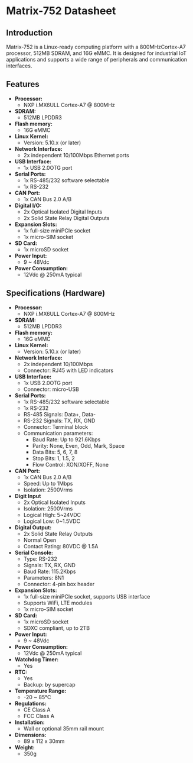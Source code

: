# Matrix-752 Datasheet

## Introduction
Matrix-752 is a Linux-ready computing platform with a 800MHzCortex-A7 processor, 512MB SDRAM, and 16G eMMC. It is designed for industrial IoT applications and supports a wide range of peripherals and communication interfaces.

## Features
- **Processor:**
  - NXP i.MX6ULL Cortex-A7 @ 800MHz
- **SDRAM:** 
  - 512MB LPDDR3
- **Flash memory:**
  - 16G eMMC 
- **Linux Kernel:**
  - Version: 5.10.x (or later)
- **Network Interface:**
  - 2x independent 10/100Mbps Ethernet ports
- **USB Interface:**
  - 1x USB 2.0OTG port  
- **Serial Ports:**  
  - 1x RS-485/232 software selectable
  - 1x RS-232  
- **CAN Port:**
  - 1x CAN Bus 2.0 A/B  
- **Digital I/O:**  
  - 2x Optical Isolated Digital Inputs  
  - 2x Solid State Relay Digital Outputs  
- **Expansion Slots:**  
  - 1x full-size miniPCIe socket  
  - 1x micro-SIM socket
- **SD Card:**
  - 1x microSD socket
- **Power Input:**
  - 9 ~ 48Vdc 
- **Power Consumption:**
  - 12Vdc @ 250mA typical


## Specifications (Hardware)
- **Processor:**
  - NXP i.MX6ULL Cortex-A7 @ 800MHz
- **SDRAM:** 
  - 512MB LPDDR3
- **Flash memory:**
  - 16G eMMC 
- **Linux Kernel:**
  - Version: 5.10.x (or later)
- **Network Interface:**
  - 2x independent 10/100Mbps
  - Connector: RJ45 with LED indicators
- **USB Interface:**
  - 1x USB 2.0OTG port
  - Connector: micro-USB
- **Serial Ports:**  
  - 1x RS-485/232 software selectable
  - 1x RS-232
  - RS-485 Signals: Data+, Data-
  - RS-232 Signals: TX, RX, GND
  - Connector: Terminal block
  - Communication parameters:
    - Baud Rate: Up to 921.6Kbps
    - Parity: None, Even, Odd, Mark, Space
    - Data Bits: 5, 6, 7, 8
    - Stop Bits: 1, 1.5, 2
    - Flow Control: XON/XOFF, None
- **CAN Port:**
  - 1x CAN Bus 2.0 A/B
  - Speed: Up to 1Mbps
  - Isolation: 2500Vrms
- **Digit Input**
  - 2x Optical Isolated Inputs
  - Isolation: 2500Vrms
  - Logical High: 5~24VDC
  - Logical Low: 0~1.5VDC
- **Digital Output:**  
  - 2x Solid State Relay Outputs
  - Normal Open
  - Contact Rating: 80VDC @ 1.5A
- **Serial Console:**
  - Type: RS-232
  - Signals: TX, RX, GND
  - Baud Rate: 115.2Kbps
  - Parameters: 8N1
  - Connector: 4-pin box header
- **Expansion Slots:**  
  - 1x full-size miniPCIe socket, supports USB interface
  - Supports WiFi, LTE modules
  - 1x micro-SIM socket
- **SD Card:**
  - 1x microSD socket
  - SDXC compliant, up to 2TB
- **Power Input:**
  - 9 ~ 48Vdc 
- **Power Consumption:**
  - 12Vdc @ 250mA typical
- **Watchdog Timer:**
  - Yes
- **RTC:**
  - Yes
  - Backup: by supercap
- **Temperature Range:**
  - -20 ~ 85℃
- **Regulations:**
  - CE Class A
  - FCC Class A
- **Installation:**
  - Wall or optional 35mm rail mount
- **Dimensions:**
  - 89 x 112 x 30mm
- **Weight:**
  - 350g